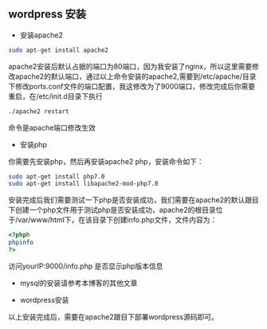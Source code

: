 ## wordpress 安装

- 安装apache2

````bash
sudo apt-get install apache2  
````

apache2安装后默认占据的端口为80端口，因为我安装了nginx，所以这里需要修改apache2的默认端口，通过以上命令安装的apache2,需要到/etc/apache/目录下修改ports.conf文件的端口配置，我这修改为了9000端口，修改完成后你需要重启，在/etc/init.d目录下执行

````bash
./apache2 restart
````

命令是apache端口修改生效

- 安装php

你需要先安装php，然后再安装apache2 php，安装命令如下：

````bash
sudo apt-get install php7.0
sudo apt-get install libapache2-mod-php7.0
````

安装完成后我们需要测试一下php是否安装成功，我们需要在apache2的默认跟目下创建一个php文件用于测试php是否安装成功，apache2的根目录位于/var/www/html下，在该目录下创建info.php文件，文件内容为：

````php
<?phph
phpinfo
?>
````

访问yourIP:9000/info.php 是否显示php版本信息

- mysql的安装请参考本博客的其他文章

- wordpress安装

以上安装完成后，需要在apache2跟目下部署wordpress源码即可。